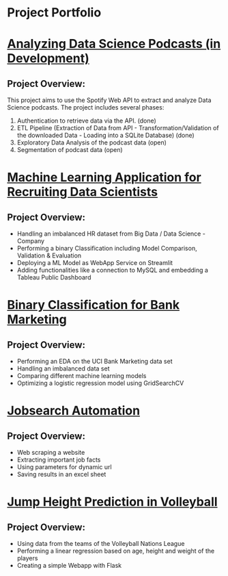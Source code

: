 
# Project Portfolio  
  
# [Analyzing Data Science Podcasts (in Development)](https://github.com/Reik96/Spotfiy_Podcast)

## Project Overview:

This project aims to use the Spotify Web API to extract and analyze Data Science podcasts.
The project includes several phases:
1) Authentication to retrieve data via the API. (done)
2) ETL Pipeline (Extraction of Data from API - Transformation/Validation of the downloaded Data - Loading into a SQLite Database) (done)
3) Exploratory Data Analysis of the podcast data (open)
4) Segmentation of podcast data (open)


# [Machine Learning Application for Recruiting Data Scientists](https://github.com/Reik96/HR_Analytics)

## Project Overview:

* Handling an imbalanced HR dataset from Big Data / Data Science - Company  
* Performing a binary Classification including Model Comparison, Validation & Evaluation 
* Deploying a ML Model as WebApp Service on Streamlit 
* Adding functionalities like a connection to MySQL and embedding a Tableau Public Dashboard


# [Binary Classification for Bank Marketing](https://github.com/Reik96/Bank_Marketing_Project)


## Project Overview:

* Performing an EDA on the UCI Bank Marketing data set
* Handling an imbalanced data set
* Comparing different machine learning models 
* Optimizing a logistic regression model using GridSearchCV



# [Jobsearch Automation](https://github.com/Reik96/Jobsearch-Automation)


## Project Overview:

* Web scraping a website
* Extracting important job facts
* Using parameters for dynamic url
* Saving results in an excel sheet


# [Jump Height Prediction in Volleyball](https://github.com/Reik96/Jump_Height_Prediction)

## Project Overview:

* Using data from the teams of the Volleyball Nations League
* Performing a linear regression based on age, height and weight of the players
* Creating a simple Webapp with Flask
